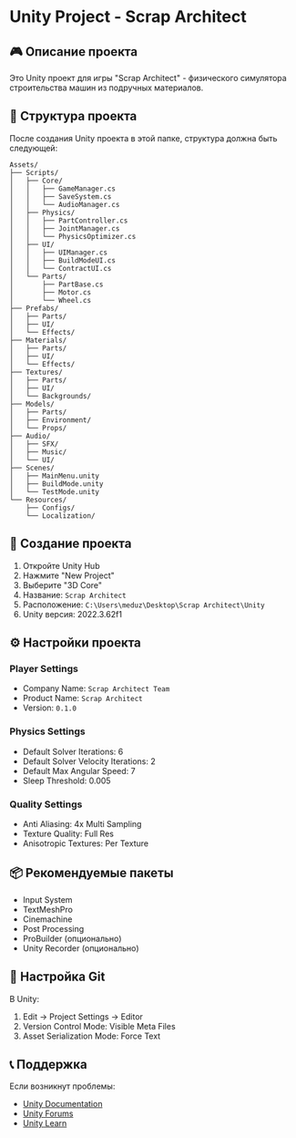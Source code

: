 # Unity Project - Scrap Architect

## 🎮 Описание проекта

Это Unity проект для игры "Scrap Architect" - физического симулятора строительства машин из подручных материалов.

## 📁 Структура проекта

После создания Unity проекта в этой папке, структура должна быть следующей:

```
Assets/
├── Scripts/
│   ├── Core/
│   │   ├── GameManager.cs
│   │   ├── SaveSystem.cs
│   │   └── AudioManager.cs
│   ├── Physics/
│   │   ├── PartController.cs
│   │   ├── JointManager.cs
│   │   └── PhysicsOptimizer.cs
│   ├── UI/
│   │   ├── UIManager.cs
│   │   ├── BuildModeUI.cs
│   │   └── ContractUI.cs
│   └── Parts/
│       ├── PartBase.cs
│       ├── Motor.cs
│       └── Wheel.cs
├── Prefabs/
│   ├── Parts/
│   ├── UI/
│   └── Effects/
├── Materials/
│   ├── Parts/
│   ├── UI/
│   └── Effects/
├── Textures/
│   ├── Parts/
│   ├── UI/
│   └── Backgrounds/
├── Models/
│   ├── Parts/
│   ├── Environment/
│   └── Props/
├── Audio/
│   ├── SFX/
│   ├── Music/
│   └── UI/
├── Scenes/
│   ├── MainMenu.unity
│   ├── BuildMode.unity
│   └── TestMode.unity
└── Resources/
    ├── Configs/
    └── Localization/
```

## 🚀 Создание проекта

1. Откройте Unity Hub
2. Нажмите "New Project"
3. Выберите "3D Core"
4. Название: `Scrap Architect`
5. Расположение: `C:\Users\meduz\Desktop\Scrap Architect\Unity`
6. Unity версия: 2022.3.62f1

## ⚙️ Настройки проекта

### Player Settings
- Company Name: `Scrap Architect Team`
- Product Name: `Scrap Architect`
- Version: `0.1.0`

### Physics Settings
- Default Solver Iterations: 6
- Default Solver Velocity Iterations: 2
- Default Max Angular Speed: 7
- Sleep Threshold: 0.005

### Quality Settings
- Anti Aliasing: 4x Multi Sampling
- Texture Quality: Full Res
- Anisotropic Textures: Per Texture

## 📦 Рекомендуемые пакеты

- Input System
- TextMeshPro
- Cinemachine
- Post Processing
- ProBuilder (опционально)
- Unity Recorder (опционально)

## 🔧 Настройка Git

В Unity:
1. Edit → Project Settings → Editor
2. Version Control Mode: Visible Meta Files
3. Asset Serialization Mode: Force Text

## 📞 Поддержка

Если возникнут проблемы:
- [Unity Documentation](https://docs.unity3d.com/)
- [Unity Forums](https://forum.unity.com/)
- [Unity Learn](https://learn.unity.com/)
